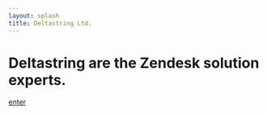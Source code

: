 ```yaml
---
layout: splash
title: Deltastring Ltd.
---
```


<h1>Deltastring are the Zendesk solution experts.</h1>
<a class = "button" href="https://deltastring.com/about/">enter</a>